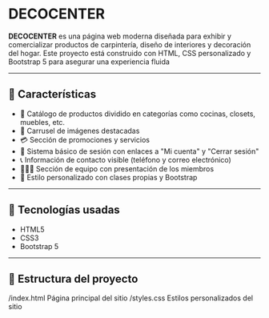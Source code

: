 # DECOCENTER

**DECOCENTER** es una página web moderna diseñada para exhibir y comercializar productos de carpintería, diseño de interiores y decoración del hogar. Este proyecto está construido con HTML, CSS personalizado y Bootstrap 5 para asegurar una experiencia fluida 

---
## 🚀 Características


- 🛒 Catálogo de productos dividido en categorías como cocinas, closets, muebles, etc.
- 🎡 Carrusel de imágenes destacadas
- 💳 Sección de promociones y servicios
- 👤 Sistema básico de sesión con enlaces a "Mi cuenta" y "Cerrar sesión"
- 📞 Información de contacto visible (teléfono y correo electrónico)
- 🧑‍🤝‍🧑 Sección de equipo con presentación de los miembros
- 🎨 Estilo personalizado con clases propias y Bootstrap

---

## 🧱 Tecnologías usadas

- HTML5
- CSS3
- Bootstrap 5


---

## 📁 Estructura del proyecto

/index.html Página principal del sitio
/styles.css Estilos personalizados del sitio